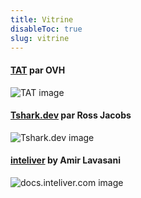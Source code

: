 ```yaml
---
title: Vitrine
disableToc: true
slug: vitrine
---
```


#### [TAT](https://ovh.github.io/tat/overview/) par OVH
![TAT image](10000/images/showcase/tat.png?width=50pc)

#### [Tshark.dev](https://tshark.dev) par Ross Jacobs
![Tshark.dev image](10000/images/showcase/tshark_dev.png?width=50pc)

#### [inteliver](https://docs.inteliver.com) by Amir Lavasani
![docs.inteliver.com image](10000/images/showcase/inteliver_docs.png?width=50pc)